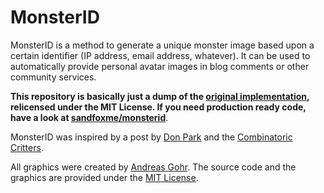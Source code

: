 # MonsterID

MonsterID is a method to generate a unique monster image based upon a certain identifier (IP address, email address, whatever). It can be used to automatically provide personal avatar images in blog comments or other community services.

**This repository is basically just a dump of the [original implementation][5], relicensed under the MIT License. If you need production ready code, have a look at [sandfoxme/monsterid][6]**.

MonsterID was inspired by a post by [Don Park][1] and the [Combinatoric Critters][2].

All graphics were created by [Andreas Gohr][3]. The source code and the graphics are provided under the [MIT License][4].

[1]: http://www.docuverse.com/blog/donpark/2007/01/18/visual-security-9-block-ip-identification
[2]: http://www.levitated.net/bones/walkingFaces/index.html
[3]: http://www.splitbrain.org
[4]: https://opensource.org/licenses/MIT
[5]: https://www.splitbrain.org/projects/monsterid
[6]: https://github.com/sandfoxme/monsterid
